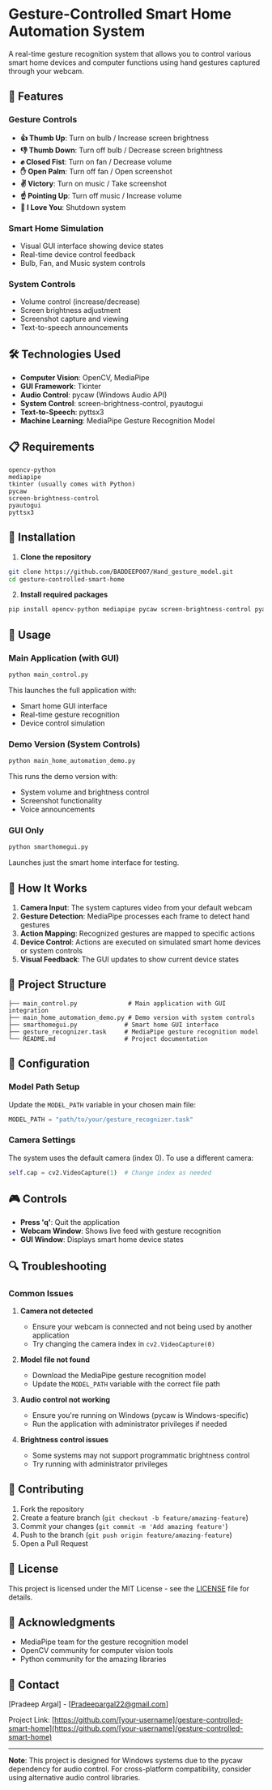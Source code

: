 # Gesture-Controlled Smart Home Automation System

A real-time gesture recognition system that allows you to control various smart home devices and computer functions using hand gestures captured through your webcam.

## 🚀 Features

### Gesture Controls
- **👍 Thumb Up**: Turn on bulb / Increase screen brightness
- **👎 Thumb Down**: Turn off bulb / Decrease screen brightness  
- **✊ Closed Fist**: Turn on fan / Decrease volume
- **✋ Open Palm**: Turn off fan / Open screenshot
- **✌️ Victory**: Turn on music / Take screenshot
- **☝️ Pointing Up**: Turn off music / Increase volume
- **🤟 I Love You**: Shutdown system

### Smart Home Simulation
- Visual GUI interface showing device states
- Real-time device control feedback
- Bulb, Fan, and Music system controls

### System Controls
- Volume control (increase/decrease)
- Screen brightness adjustment
- Screenshot capture and viewing
- Text-to-speech announcements

## 🛠️ Technologies Used

- **Computer Vision**: OpenCV, MediaPipe
- **GUI Framework**: Tkinter
- **Audio Control**: pycaw (Windows Audio API)
- **System Control**: screen-brightness-control, pyautogui
- **Text-to-Speech**: pyttsx3
- **Machine Learning**: MediaPipe Gesture Recognition Model

## 📋 Requirements

```
opencv-python
mediapipe
tkinter (usually comes with Python)
pycaw
screen-brightness-control
pyautogui
pyttsx3
```

## 🔧 Installation

1. **Clone the repository**
```bash
git clone https://github.com/BADDEEP007/Hand_gesture_model.git
cd gesture-controlled-smart-home
```

2. **Install required packages**
```bash
pip install opencv-python mediapipe pycaw screen-brightness-control pyautogui pyttsx3
```


## 🚀 Usage

### Main Application (with GUI)
```bash
python main_control.py
```
This launches the full application with:
- Smart home GUI interface
- Real-time gesture recognition
- Device control simulation

### Demo Version (System Controls)
```bash
python main_home_automation_demo.py
```
This runs the demo version with:
- System volume and brightness control
- Screenshot functionality
- Voice announcements

### GUI Only
```bash
python smarthomegui.py
```
Launches just the smart home interface for testing.

## 🎯 How It Works

1. **Camera Input**: The system captures video from your default webcam
2. **Gesture Detection**: MediaPipe processes each frame to detect hand gestures
3. **Action Mapping**: Recognized gestures are mapped to specific actions
4. **Device Control**: Actions are executed on simulated smart home devices or system controls
5. **Visual Feedback**: The GUI updates to show current device states

## 📁 Project Structure

```
├── main_control.py              # Main application with GUI integration
├── main_home_automation_demo.py # Demo version with system controls
├── smarthomegui.py             # Smart home GUI interface
├── gesture_recognizer.task     # MediaPipe gesture recognition model
└── README.md                   # Project documentation
```

## 🔧 Configuration

### Model Path Setup
Update the `MODEL_PATH` variable in your chosen main file:
```python
MODEL_PATH = "path/to/your/gesture_recognizer.task"
```

### Camera Settings
The system uses the default camera (index 0). To use a different camera:
```python
self.cap = cv2.VideoCapture(1)  # Change index as needed
```

## 🎮 Controls

- **Press 'q'**: Quit the application
- **Webcam Window**: Shows live feed with gesture recognition
- **GUI Window**: Displays smart home device states

## 🔍 Troubleshooting

### Common Issues

1. **Camera not detected**
   - Ensure your webcam is connected and not being used by another application
   - Try changing the camera index in `cv2.VideoCapture(0)`

2. **Model file not found**
   - Download the MediaPipe gesture recognition model
   - Update the `MODEL_PATH` variable with the correct file path

3. **Audio control not working**
   - Ensure you're running on Windows (pycaw is Windows-specific)
   - Run the application with administrator privileges if needed

4. **Brightness control issues**
   - Some systems may not support programmatic brightness control
   - Try running with administrator privileges

## 🤝 Contributing

1. Fork the repository
2. Create a feature branch (`git checkout -b feature/amazing-feature`)
3. Commit your changes (`git commit -m 'Add amazing feature'`)
4. Push to the branch (`git push origin feature/amazing-feature`)
5. Open a Pull Request

## 📝 License

This project is licensed under the MIT License - see the [LICENSE](LICENSE) file for details.

## 🙏 Acknowledgments

- MediaPipe team for the gesture recognition model
- OpenCV community for computer vision tools
- Python community for the amazing libraries

## 📧 Contact

[Pradeep Argal] - [Pradeepargal22@gmail.com]

Project Link: [https://github.com/[your-username]/gesture-controlled-smart-home](https://github.com/[your-username]/gesture-controlled-smart-home)

---

**Note**: This project is designed for Windows systems due to the pycaw dependency for audio control. For cross-platform compatibility, consider using alternative audio control libraries.